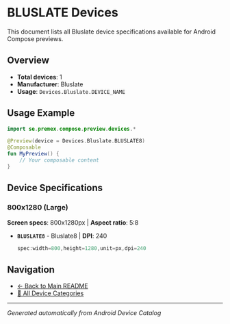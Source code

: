 # BLUSLATE Devices

This document lists all Bluslate device specifications available for Android Compose previews.

## Overview

- **Total devices**: 1
- **Manufacturer**: Bluslate
- **Usage**: `Devices.Bluslate.DEVICE_NAME`

## Usage Example

```kotlin
import se.premex.compose.preview.devices.*

@Preview(device = Devices.Bluslate.BLUSLATE8)
@Composable
fun MyPreview() {
    // Your composable content
}
```

## Device Specifications

### 800x1280 (Large)

**Screen specs**: 800x1280px | **Aspect ratio**: 5:8

- **`BLUSLATE8`** - Bluslate8 | **DPI**: 240
  ```kotlin
  spec:width=800,height=1280,unit=px,dpi=240
  ```

## Navigation

- [← Back to Main README](../../README.md)
- [📱 All Device Categories](../README.md)

---
*Generated automatically from Android Device Catalog*
